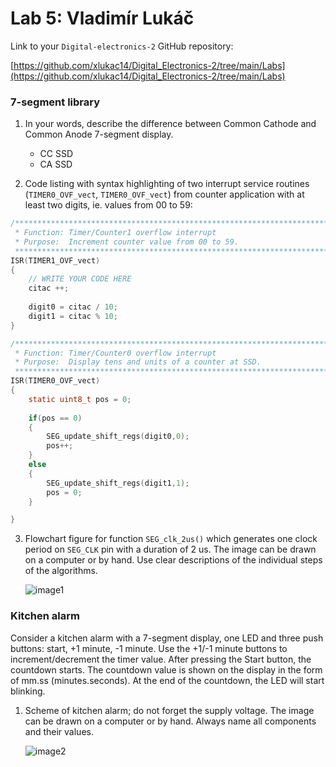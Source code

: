# Lab 5: Vladimír Lukáč

Link to your `Digital-electronics-2` GitHub repository:

   [https://github.com/xlukac14/Digital_Electronics-2/tree/main/Labs](https://github.com/xlukac14/Digital_Electronics-2/tree/main/Labs)


### 7-segment library

1. In your words, describe the difference between Common Cathode and Common Anode 7-segment display.
   * CC SSD
   * CA SSD

2. Code listing with syntax highlighting of two interrupt service routines (`TIMER0_OVF_vect`, `TIMER0_OVF_vect`) from counter application with at least two digits, ie. values from 00 to 59:

```c
/**********************************************************************
 * Function: Timer/Counter1 overflow interrupt
 * Purpose:  Increment counter value from 00 to 59.
 **********************************************************************/
ISR(TIMER1_OVF_vect)
{
    // WRITE YOUR CODE HERE
    citac ++;
    
    digit0 = citac / 10;
    digit1 = citac % 10;
}
```

```c
/**********************************************************************
 * Function: Timer/Counter0 overflow interrupt
 * Purpose:  Display tens and units of a counter at SSD.
 **********************************************************************/
ISR(TIMER0_OVF_vect)
{
    static uint8_t pos = 0;
    
    if(pos == 0)
    {
        SEG_update_shift_regs(digit0,0);
        pos++;
    }
    else
    {
        SEG_update_shift_regs(digit1,1);
        pos = 0;
    }

}
```

3. Flowchart figure for function `SEG_clk_2us()` which generates one clock period on `SEG_CLK` pin with a duration of 2&nbsp;us. The image can be drawn on a computer or by hand. Use clear descriptions of the individual steps of the algorithms.

   ![image1]()


### Kitchen alarm

Consider a kitchen alarm with a 7-segment display, one LED and three push buttons: start, +1 minute, -1 minute. Use the +1/-1 minute buttons to increment/decrement the timer value. After pressing the Start button, the countdown starts. The countdown value is shown on the display in the form of mm.ss (minutes.seconds). At the end of the countdown, the LED will start blinking.

1. Scheme of kitchen alarm; do not forget the supply voltage. The image can be drawn on a computer or by hand. Always name all components and their values.

   ![image2]()
